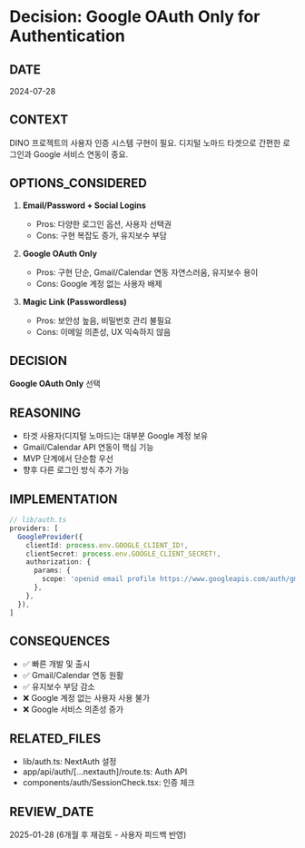 # Decision: Google OAuth Only for Authentication

## DATE
2024-07-28

## CONTEXT
DINO 프로젝트의 사용자 인증 시스템 구현이 필요. 디지털 노마드 타겟으로 간편한 로그인과 Google 서비스 연동이 중요.

## OPTIONS_CONSIDERED
1. **Email/Password + Social Logins**
   - Pros: 다양한 로그인 옵션, 사용자 선택권
   - Cons: 구현 복잡도 증가, 유지보수 부담

2. **Google OAuth Only**
   - Pros: 구현 단순, Gmail/Calendar 연동 자연스러움, 유지보수 용이
   - Cons: Google 계정 없는 사용자 배제

3. **Magic Link (Passwordless)**
   - Pros: 보안성 높음, 비밀번호 관리 불필요
   - Cons: 이메일 의존성, UX 익숙하지 않음

## DECISION
**Google OAuth Only** 선택

## REASONING
- 타겟 사용자(디지털 노마드)는 대부분 Google 계정 보유
- Gmail/Calendar API 연동이 핵심 기능
- MVP 단계에서 단순함 우선
- 향후 다른 로그인 방식 추가 가능

## IMPLEMENTATION
```typescript
// lib/auth.ts
providers: [
  GoogleProvider({
    clientId: process.env.GOOGLE_CLIENT_ID!,
    clientSecret: process.env.GOOGLE_CLIENT_SECRET!,
    authorization: {
      params: {
        scope: 'openid email profile https://www.googleapis.com/auth/gmail.readonly https://www.googleapis.com/auth/calendar',
      },
    },
  }),
]
```

## CONSEQUENCES
- ✅ 빠른 개발 및 출시
- ✅ Gmail/Calendar 연동 원활
- ✅ 유지보수 부담 감소
- ❌ Google 계정 없는 사용자 사용 불가
- ❌ Google 서비스 의존성 증가

## RELATED_FILES
- lib/auth.ts: NextAuth 설정
- app/api/auth/[...nextauth]/route.ts: Auth API
- components/auth/SessionCheck.tsx: 인증 체크

## REVIEW_DATE
2025-01-28 (6개월 후 재검토 - 사용자 피드백 반영)